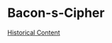# Bacon-s-Cipher
[Historical Content](https://github.com/KingJMV/Bacon-s-Cipher/edit/Historical-content/HC.md)
